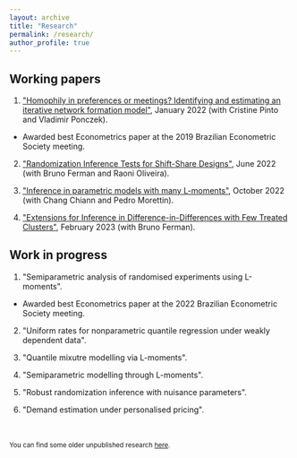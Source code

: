 ```yaml
---
layout: archive
title: "Research"
permalink: /research/
author_profile: true
---
```


Working papers
-----

1. ["Homophily in preferences or meetings? Identifying and estimating an iterative network formation model"](https://arxiv.org/abs/2201.06694), January 2022 (with Cristine Pinto and Vladimir Ponczek). 
* Awarded best Econometrics paper at the 2019 Brazilian Econometric Society meeting.

2. ["Randomization Inference Tests for Shift-Share Designs"](https://arxiv.org/abs/2206.00999), June 2022 (with Bruno Ferman and Raoni Oliveira). 

3. ["Inference in parametric models with many L-moments"](https://arxiv.org/abs/2210.04146), October 2022 (with Chang Chiann and Pedro Morettin). 

4. ["Extensions for Inference in Difference-in-Differences with Few Treated Clusters"](https://arxiv.org/abs/2302.03131), February 2023 (with Bruno Ferman). 

Work in progress 
-----

1. "Semiparametric analysis of randomised experiments using L-moments".
* Awarded best Econometrics paper at the 2022 Brazilian Econometric Society meeting.

2. "Uniform rates for nonparametric quantile regression under weakly dependent data".

3. "Quantile mixutre modelling via L-moments".

4. "Semiparametric modelling through L-moments".

5. "Robust randomization inference with nuisance parameters".

6. "Demand estimation under personalised pricing".


<br/>
<br/>
<sub>You can find some older unpublished research <a href="/old">here</a>.</sub>
